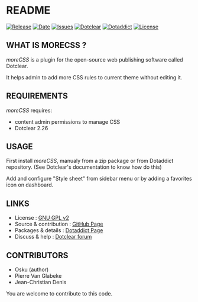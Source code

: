 # README

[![Release](https://img.shields.io/github/v/release/JcDenis/moreCSS)](https://github.com/JcDenis/moreCSS/releases)
[![Date](https://img.shields.io/github/release-date/JcDenis/moreCSS)](https://github.com/JcDenis/moreCSS/releases)
[![Issues](https://img.shields.io/github/issues/JcDenis/moreCSS)](https://github.com/JcDenis/moreCSS/issues)
[![Dotclear](https://img.shields.io/badge/dotclear-v2.26-blue.svg)](https://fr.dotclear.org/download)
[![Dotaddict](https://img.shields.io/badge/dotaddict-official-green.svg)](https://plugins.dotaddict.org/dc2/details/moreCSS)
[![License](https://img.shields.io/github/license/JcDenis/moreCSS)](https://github.com/JcDenis/moreCSS/blob/master/LICENSE)

## WHAT IS MORECSS ?

_moreCSS_ is a plugin for the open-source 
web publishing software called Dotclear.

It helps admin to add more CSS rules to current theme 
without editing it.

## REQUIREMENTS

 _moreCSS_ requires: 

  * content admin permissions to manage CSS
  * Dotclear 2.26

## USAGE

First install _moreCSS_, manualy from a zip package or from 
Dotaddict repository. (See Dotclear's documentation to know how do this)

Add and configure "Style sheet" from sidebar menu 
or by adding a favorites icon on dashboard.

## LINKS

 * License : [GNU GPL v2](https://www.gnu.org/licenses/old-licenses/lgpl-2.0.html)
 * Source & contribution : [GitHub Page](https://github.com/JcDenis/moreCSS)
 * Packages & details : [Dotaddict Page](https://plugins.dotaddict.org/dc2/details/moreCSS)
 * Discuss & help : [Dotclear forum](http://forum.dotclear.org/viewtopic.php?id=44908)

## CONTRIBUTORS

 * Osku (author)
 * Pierre Van Glabeke
 * Jean-Christian Denis

 You are welcome to contribute to this code.
